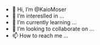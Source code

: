 - 👋 Hi, I’m @KaioMoser
- 👀 I’m intereslled in ...
- 🌱 I’m currently learning ...
- 💞️ I’m looking to collaborate on ...
- 📫 How to reach me ...

<!---
KaioMoser/KaioMoser is a ✨ special ✨ repository because its `README.md` (this file) appears on your GitHub profile.
You can click the Preview link to take a look at your changes.
--->
